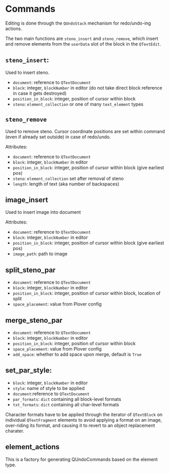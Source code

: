 # Commands

Editing is done through the `QUndoStack` mechanism for redo/undo-ing actions.

The two main functions are `steno_insert` and `steno_remove`, which insert and remove elements from the `userData` slot of the block in the `QTextEdit`.

## `steno_insert`:

Used to insert steno. 

- `document`: reference to `QTextDocument`
- `block`: integer, `blockNumber` in editor (do not take direct block reference in case it gets destroyed)
- `position_in_block`: integer, position of cursor within block
- `steno`: `element_collection` or one of many `text_element` types

## `steno_remove`

Used to remove steno. Cursor coordinate positions are set within command (even if already set outside) in case of redo/undo.

Attributes:
- `document`: reference to `QTextDocument`
- `block`: integer, `blockNumber` in editor
- `position_in_block`: integer, position of cursor within block (give earliest pos)
- `steno`: `element_collection` set after removal of steno
- `length`: length of text (aka number of backspaces)

## image_insert

Used to insert image into document

Attributes:
- `document`: reference to `QTextDocument`
- `block`: integer, `blockNumber` in editor
- `position_in_block`: integer, position of cursor within block (give earliest pos)
- `image_path`: path to image

## split_steno_par

- `document`: reference to `QTextDocument`
- `block`: integer, `blockNumber` in editor
- `position_in_block`: integer, position of cursor within block, location of split
- `space_placement`: value from Plover config

## merge_steno_par

- `document`: reference to `QTextDocument`
- `block`: integer, `blockNumber` in editor
- `position_in_block`: integer, position of cursor within block
- `space_placement`: value from Plover config
- `add_space`: whether to add space upon merge, default is `True`


## set_par_style:

- `block`: integer, `blockNumber` in editor
- `style`: name of style to be applied
- `document`:reference to `QTextDocument`
- `par_formats`: `dict` containing all block-level formats
- `txt_formats`: `dict` containing all char-level formats

Character formats have to be applied through the iterator of `QTextBlock` on individual `QTextFragment` elements to avoid applying a format on an image, over-riding its format, and causing it to revert to an object replacement charater.

## element_actions

This is a factory for generating QUndoCommands based on the element type.